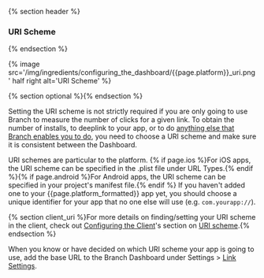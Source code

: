 {% section header %}
### URI Scheme
{% endsection %}

<!---       Screenshot of URI scheme -->
{% image src='/img/ingredients/configuring_the_dashboard/{{page.platform}}_uri.png' half right alt='URI Scheme' %}

{% section optional %}{% endsection %}

Setting the URI scheme is not strictly required if you are only going to use Branch to measure the number of clicks for a given link. To obtain the number of installs, to deeplink to your app, or to do [anything else that Branch enables you to do](https://branch.io/features/), you need to choose a URI scheme and make sure it is consistent between the Dashboard.

URI schemes are particular to the platform. {% if page.ios %}For iOS apps, the URI scheme can be specified in the .plist file under URL Types.{% endif %}{% if page.android %}For Android apps, the URI scheme can be specified in your project's manifest file.{% endif %} If you haven't added one to your {{page.platform_formatted}} app yet, you should choose a unique identifier for your app that no one else will use (e.g. `com.yourapp://`).

{% section client_uri %}For more details on finding/setting your URI scheme in the client, check out [Configuring the Client](/recipes/configuring_client_apps/{{page.platform}}/)'s section on [URI scheme](/recipes/configuring_client_apps/{{page.platform}}/#uri-scheme).{% endsection %}

When you know or have decided on which URI scheme your app is going to use, add the base URL to the Branch Dashboard under Settings > [Link Settings](http://dashboard.branch.io/#/settings/link).
